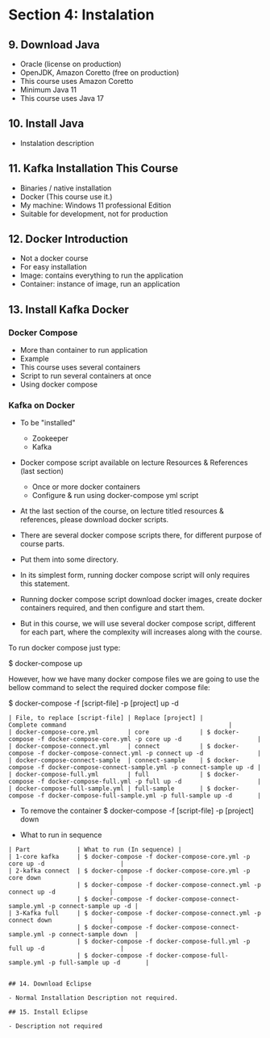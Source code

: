 # Section 4: Instalation

## 9. Download Java

- Oracle (license on production)
- OpenJDK, Amazon Coretto (free on production)
- This course uses Amazon Coretto
- Minimum Java 11
- This course uses Java 17

## 10. Install Java

- Instalation description

## 11. Kafka Installation This Course

- Binaries / native installation
- Docker (This course use it.)
- My machine: Windows 11 professional Edition
- Suitable for development, not for production

## 12. Docker Introduction

- Not a docker course
- For easy installation
- Image: contains everything to run the application
- Container: instance of image, run an application

## 13. Install Kafka Docker

### Docker Compose

- More than container to run application
- Example
- This course uses several containers
- Script to run several containers at once
- Using docker compose

### Kafka on Docker

- To be "installed"
  - Zookeeper
  - Kafka
- Docker compose script available on lecture Resources & References (last section)
  - Once or more docker containers
  - Configure & run using docker-compose yml script

- At the last section of the course, on lecture titled resources & references, please download docker scripts.
- There are several docker compose scripts there, for different purpose of course parts.
- Put them into some directory.
- In its simplest form, running docker compose script will only requires this statement.
- Running docker compose script download docker images, create docker containers required, and then configure and start them.
- But in this course, we will use several docker compose script, different for each part, where the complexity will increases along with the course.

To run docker compose just type:

$ docker-compose up

However, how we have many docker compose files we are going to use the bellow command to select the required docker compose file:

$ docker-compose -f [script-file] -p [project] up -d

```
| File, to replace [script-file] | Replace [project] |                  Complete command                                             |
| docker-compose-core.yml        | core              | $ docker-compose -f docker-compose-core.yml -p core up -d                     |
| docker-compose-connect.yml     | connect           | $ docker-compose -f docker-compose-connect.yml -p connect up -d               |
| docker-compose-connect-sample  | connect-sample    | $ docker-compose -f docker-compose-connect-sample.yml -p connect-sample up -d |
| docker-compose-full.yml        | full              | $ docker-compose -f docker-compose-full.yml -p full up -d                     |
| docker-compose-full-sample.yml | full-sample       | $ docker-compose -f docker-compose-full-sample.yml -p full-sample up -d       |
```

- To remove the container
$ docker-compose -f [script-file] -p [project] down

- What to run in sequence

```
| Part             | What to run (In sequence) |
| 1-core kafka     | $ docker-compose -f docker-compose-core.yml -p core up -d                     |
| 2-kafka connect  | $ docker-compose -f docker-compose-core.yml -p core down                      |
                   | $ docker-compose -f docker-compose-connect.yml -p connect up -d               |
                   | $ docker-compose -f docker-compose-connect-sample.yml -p connect-sample up -d |  
| 3-Kafka full     | $ docker-compose -f docker-compose-connect.yml -p connect down                |
                   | $ docker-compose -f docker-compose-connect-sample.yml -p connect-sample down  |
                   | $ docker-compose -f docker-compose-full.yml -p full up -d                     |
                   | $ docker-compose -f docker-compose-full-sample.yml -p full-sample up -d       |                    


## 14. Download Eclipse

- Normal Installation Description not required.

## 15. Install Eclipse

- Description not required



